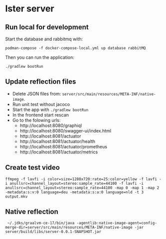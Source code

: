 # Ister server

## Run local for development

Start the database and rabbitmq with:

```shell
podman-compose -f docker-compose-local.yml up database rabbitMQ
```

Then you can run the application:

```shell
./gradlew bootRun
```

## Update reflection files

- Delete JSON files from: `server/src/main/resources/META-INF/native-image`. 
- Run unit test without jacoco
- Start the app with `./gradlew bootRun`
- In the frontend start rescan
- Go to the folowing urls:
  - http://localhost:8080/graphiql
  - http://localhost:8080/swagger-ui/index.html
  - http://localhost:8081/actuator
  - http://localhost:8081/actuator/health
  - http://localhost:8081/actuator/prometheus
  - http://localhost:8081/actuator/metrics

## Create test video

```shell
ffmpeg -f lavfi -i color=size=1280x720:rate=25:color=yellow -f lavfi -i anullsrc=channel_layout=stereo:sample_rate=44100 -f lavfi -i anullsrc=channel_layout=stereo:sample_rate=44100 -map 0 -map 1 -map 2 -metadata:s:v:0 language=deu -metadata:s:a:0 language=nld -t 3 output.mkv
```

## Native reflection

```shell
 ~/.jdks/graalvm-ce-17/bin/java -agentlib:native-image-agent=config-merge-dir=server/src/main/resources/META-INF/native-image -jar server/build/libs/server-0.0.1-SNAPSHOT.jar
```
